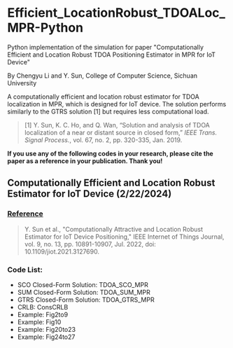# Efficient_LocationRobust_TDOALoc_MPR-Python
Python implementation of the simulation for paper "Computationally Efficient and Location Robust TDOA Positioning Estimator in MPR for IoT Device"

By Chengyu Li and Y. Sun, College of Computer Science, Sichuan University

A computationally efficient and location robust estimator for TDOA localization in MPR, which is designed for IoT device. The solution performs similarly to the GTRS solution [1] but requires less computational load.

>[1] Y. Sun, K. C. Ho, and Q. Wan, “Solution and analysis of TDOA localization of a near or distant source in closed form,” *IEEE Trans. Signal Process.*, vol. 67, no. 2, pp. 320-335, Jan. 2019.

**If you use any of the following codes in your research, please cite the paper as a reference in your publication. Thank you!**

## Computationally Efficient and Location Robust Estimator for IoT Device (2/22/2024)

### <u>Reference</u>
>Y. Sun et al., "Computationally Attractive and Location Robust Estimator for IoT Device Positioning," IEEE Internet of Things Journal, vol. 9, no. 13, pp. 10891-10907, Jul. 2022, doi: 10.1109/jiot.2021.3127690.

### Code List:
- SCO Closed-Form Solution: TDOA_SCO_MPR
- SUM Closed-Form Solution: TDOA_SUM_MPR
- GTRS Closed-Form Solution: TDOA_GTRS_MPR
- CRLB: ConsCRLB
- Example: Fig2to9
- Example: Fig10
- Example: Fig20to23
- Example: Fig24to27

